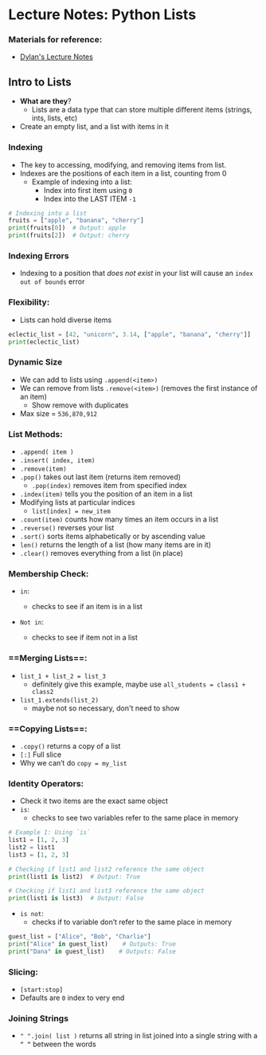 # Lecture Notes: Python Lists

### Materials for reference:
- [Dylan's Lecture Notes](https://docs.google.com/document/d/1PwZ6Zdf4iHPYCmGeHMQlBo1EVnMXkitE4VamNf8wRl4/edit)

## Intro to Lists
- **What are they**?
    - Lists are a data type that can store multiple different items (strings, ints, lists, etc)
- Create an empty list, and a list with items in it

### Indexing 
- The key to accessing, modifying, and removing items from list. 
- Indexes are the positions of each item in a list, counting from 0
    - Example of indexing into a list:
        - Index into first item using `0`
        - Index into the LAST ITEM `-1`

```python
# Indexing into a list
fruits = ["apple", "banana", "cherry"]
print(fruits[0])  # Output: apple
print(fruits[2])  # Output: cherry
```

### Indexing Errors
- Indexing to a position that *does not exist* in your list will cause an `index out of bounds` error

### Flexibility:
- Lists can hold diverse items

```python
eclectic_list = [42, "unicorn", 3.14, ["apple", "banana", "cherry"]]
print(eclectic_list)
```


### Dynamic Size 
- We can add to lists using `.append(<item>)`
- We can remove from lists `.remove(<item>)` (removes the first instance of an item)
    - Show remove with duplicates
- Max size = `536,870,912`

### List Methods:
- `.append( item )`
- `.insert( index, item)`
- `.remove(item)`
- `.pop()` takes out last item (returns item removed)
    - `.pop(index)` removes item from specified index
- `.index(item)` tells you the position of an item in a list
- Modifying lists at particular indices 
    - `list[index] = new_item`
- `.count(item)` counts how many times an item occurs in a list
- `.reverse()` reverses your list
- `.sort()` sorts items alphabetically or by ascending value
- `len()` returns the length of a list (how many items are in it)
- `.clear()` removes everything from a list (in place)

### Membership Check:
- `in`: 
    - checks to see if an item is in a list

- `Not in`: 
    - checks to see if item not in a list

### ==Merging Lists==:
- `list_1 + list_2 = list_3`
    - definitely give this example, maybe use `all_students = class1 + class2` 
- `list_1.extends(list_2)`
    - maybe not so necessary, don't need to show

### ==Copying Lists==:
- `.copy()` returns a copy of a list
- `[:]` Full slice
- Why we can’t do `copy = my_list`

### Identity Operators:
- Check it two items are the exact same object
- `is`: 
    - checks to see two variables refer to the same place in memory
```python
# Example 1: Using `is`
list1 = [1, 2, 3]
list2 = list1
list3 = [1, 2, 3]

# Checking if list1 and list2 reference the same object
print(list1 is list2)  # Output: True

# Checking if list1 and list3 reference the same object
print(list1 is list3)  # Output: False

```

- `is not`: 
    - checks if to variable don’t refer to the same place in memory

```python
guest_list = ["Alice", "Bob", "Charlie"]
print("Alice" in guest_list)    # Outputs: True
print("Dana" in guest_list)    # Outputs: False
```

### Slicing:
- `[start:stop]`
- Defaults are `0` index to very end

### Joining Strings
- `" ".join( list )` returns all string in list joined into a single string with a `“ “` between the words

